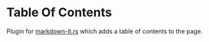 # Table Of Contents

Plugin for [markdown-it.rs](https://crates.io/crates/markdown-it) which adds a table of contents to the page.
